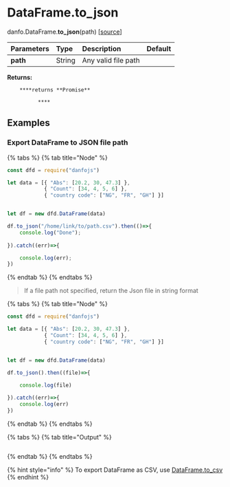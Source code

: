 # DataFrame.to\_json

danfo.DataFrame.**to\_json**\(path\) \[[source](https://github.com/opensource9ja/danfojs/blob/cf5c7ae3a009458e61eedd18d9c9b5b6b10d5276/danfojs/src/core/frame.js#L125)\]

| Parameters | Type | Description | Default |
| :--- | :--- | :--- | :--- |
| **path** | String | Any valid file path |  |

**Returns:**

        ****returns **Promise**

              ****

## **Examples**

### Export DataFrame to JSON file path

{% tabs %}
{% tab title="Node" %}
```javascript
const dfd = require("danfojs")

let data = [{ "Abs": [20.2, 30, 47.3] },
            { "Count": [34, 4, 5, 6] },
            { "country code": ["NG", "FR", "GH"] }]


let df = new dfd.DataFrame(data)

df.to_json("/home/link/to/path.csv").then(()=>{
    console.log("Done");
    
}).catch((err)=>{

    console.log(err);
})
```
{% endtab %}
{% endtabs %}

> If a file path  not specified, return the Json file in string format

{% tabs %}
{% tab title="Node" %}
```javascript
const dfd = require("danfojs")

let data = [{ "Abs": [20.2, 30, 47.3] },
            { "Count": [34, 4, 5, 6] },
            { "country code": ["NG", "FR", "GH"] }]


let df = new dfd.DataFrame(data)

df.to_json().then((file)=>{

    console.log(file)
    
}).catch((err)=>{
    console.log(err)
})
```
{% endtab %}
{% endtabs %}

{% tabs %}
{% tab title="Output" %}
```text

```
{% endtab %}
{% endtabs %}

{% hint style="info" %}
To export DataFrame as CSV, use [DataFrame.to\_csv](dataframe.to_json.md)
{% endhint %}

